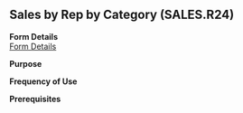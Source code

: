 ##  Sales by Rep by Category (SALES.R24)

<PageHeader />

**Form Details**  
[ Form Details ](SALES-R24-1/README.md)   

**Purpose**  

**Frequency of Use**  

**Prerequisites**  

<badge text= "Version 8.10.57" vertical="middle" />

<PageFooter />